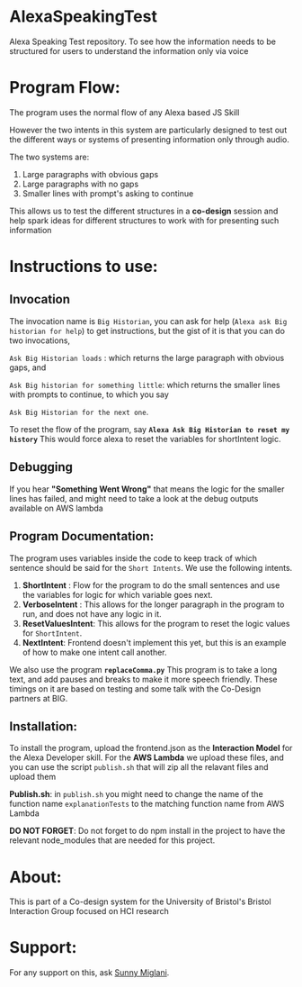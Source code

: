 
# AlexaSpeakingTest
Alexa Speaking Test repository. To see how the information needs to be structured for users to understand the information only via voice


# Program Flow:

The program uses the normal flow of any Alexa based JS Skill

However the two intents in this system are particularly designed to test out the 
different ways or systems of presenting information only through audio.

The two systems are:

1) Large paragraphs with obvious gaps
2) Large paragraphs with no gaps
3) Smaller lines with prompt's asking to continue


This allows us to test the different structures in a **co-design** session and 
help spark ideas for different structures to work with for presenting such information


# Instructions to use:

## Invocation

The invocation name is `Big Historian`, you can ask for help (`Alexa ask Big historian for help`) to get instructions, but the gist of it is
that you can do two invocations,

`Ask Big Historian loads` :
which returns the large paragraph with obvious gaps, and 

`Ask Big historian for something little`:
 which returns the smaller lines with prompts to continue, to which you say 
 
 `Ask Big Historian for the next one`. 

To reset the flow of the program, say **`Alexa Ask Big Historian to reset my history`** This would force alexa to reset the variables for shortIntent logic.

## Debugging

If you hear **"Something Went Wrong"** that means the logic for the smaller lines has failed, and might need to take a look at the debug outputs available on AWS lambda

## Program Documentation:

The program uses variables inside the code to keep track of which sentence should be said for the `Short Intents`. We use the following intents.

1. **ShortIntent** : Flow for the program to do the small sentences and use the variables for logic for which variable goes next.
2. **VerboseIntent** : This allows for the longer paragraph in the program to run, and does not have any logic in it.
3. **ResetValuesIntent**: This allows for the program to reset the logic values for `ShortIntent`.
4. **NextIntent**: Frontend doesn't implement this yet, but this is an example of how to make one intent call another.

We also use the program **`replaceComma.py`** This program is to take a long text, and add pauses and breaks to make it more speech friendly. These timings on it are based on testing and some talk with the Co-Design partners at BIG.

## Installation:
To install the program, upload the frontend.json as the **Interaction Model** for the Alexa Developer skill.
For the **AWS Lambda** we upload these files, and you can use the script `publish.sh` that will zip all the relavant files and upload them

**Publish.sh**: in `publish.sh` you might need to change the name of the function name `explanationTests` to the matching function name from AWS Lambda

**DO NOT FORGET**: Do not forget to do npm install in the project to have the relevant node_modules that are needed for this project.



# About:

This is part of a Co-design system for the University of Bristol's Bristol Interaction Group focused on HCI research


# Support: 
For any support on this, ask [Sunny Miglani](https://github.com/sunnyMiglani). 